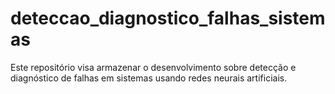 # deteccao_diagnostico_falhas_sistemas
Este repositório visa armazenar o desenvolvimento sobre detecção e diagnóstico de falhas em sistemas usando redes neurais artificiais.
